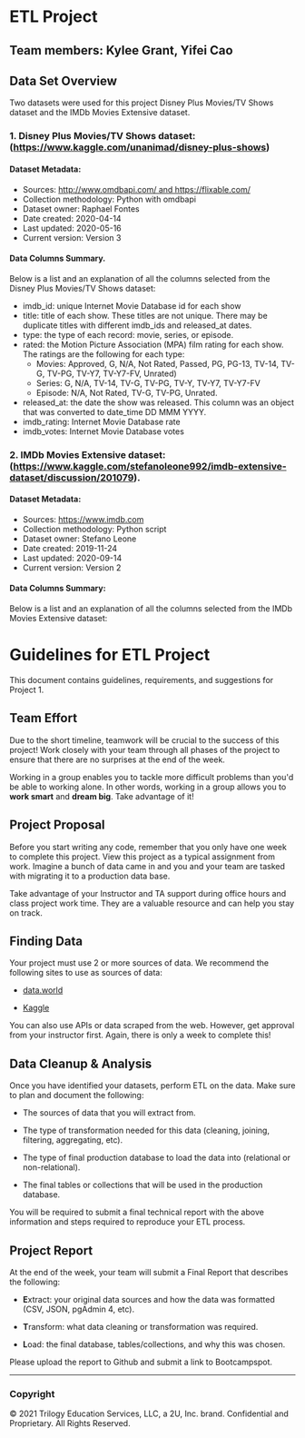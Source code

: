 # ETL Project
## Team members: Kylee Grant, Yifei Cao

## Data Set Overview
Two datasets were used for this project Disney Plus Movies/TV Shows dataset and the IMDb Movies Extensive dataset.

### 1. Disney Plus Movies/TV Shows dataset: (https://www.kaggle.com/unanimad/disney-plus-shows)

#### Dataset Metadata: 
* Sources: http://www.omdbapi.com/ and https://flixable.com/
* Collection methodology: Python with omdbapi
* Dataset owner: Raphael Fontes
* Date created: 2020-04-14
* Last updated: 2020-05-16
* Current version: Version 3

#### Data Columns Summary.
Below is a list and an explanation of all the columns selected from the Disney Plus Movies/TV Shows dataset: 
* imdb_id: unique Internet Movie Database id for each show
* title: title of each show. These titles are not unique. There may be duplicate titles with different imdb_ids and released_at dates.
* type: the type of each record: movie, series, or episode.
* rated: the Motion Picture Association (MPA) film rating  for each show. The ratings are the following for each type:
    * Movies: Approved, G, N/A, Not Rated, Passed, PG, PG-13, TV-14, TV-G, TV-PG, TV-Y7, TV-Y7-FV, Unrated)
    * Series:  G, N/A, TV-14, TV-G, TV-PG, TV-Y, TV-Y7, TV-Y7-FV
    * Episode: N/A, Not Rated, TV-G, TV-PG, Unrated.
* released_at: the date the show was released.  This column was an object that was converted to date_time DD MMM YYYY. 
* imdb_rating: Internet Movie Database rate
* imdb_votes: Internet Movie Database votes

### 2. IMDb Movies Extensive dataset: (https://www.kaggle.com/stefanoleone992/imdb-extensive-dataset/discussion/201079).

#### Dataset Metadata:
* Sources: https://www.imdb.com
* Collection methodology: Python script 
* Dataset owner: Stefano Leone
* Date created: 2019-11-24
* Last updated: 2020-09-14
* Current version: Version 2

#### Data Columns Summary:
Below is a list and an explanation of all the columns selected from the IMDb Movies Extensive dataset: 


# Guidelines for ETL Project

This document contains guidelines, requirements, and suggestions for Project 1.

## Team Effort

Due to the short timeline, teamwork will be crucial to the success of this project! Work closely with your team through all phases of the project to ensure that there are no surprises at the end of the week.

Working in a group enables you to tackle more difficult problems than you'd be able to working alone. In other words, working in a group allows you to **work smart** and **dream big**. Take advantage of it!

## Project Proposal

Before you start writing any code, remember that you only have one week to complete this project. View this project as a typical assignment from work. Imagine a bunch of data came in and you and your team are tasked with migrating it to a production data base.

Take advantage of your Instructor and TA support during office hours and class project work time. They are a valuable resource and can help you stay on track.

## Finding Data

Your project must use 2 or more sources of data. We recommend the following sites to use as sources of data:

* [data.world](https://data.world/)

* [Kaggle](https://www.kaggle.com/)

You can also use APIs or data scraped from the web. However, get approval from your instructor first. Again, there is only a week to complete this!

## Data Cleanup & Analysis

Once you have identified your datasets, perform ETL on the data. Make sure to plan and document the following:

* The sources of data that you will extract from.

* The type of transformation needed for this data (cleaning, joining, filtering, aggregating, etc).

* The type of final production database to load the data into (relational or non-relational).

* The final tables or collections that will be used in the production database.

You will be required to submit a final technical report with the above information and steps required to reproduce your ETL process.

## Project Report

At the end of the week, your team will submit a Final Report that describes the following:

* **E**xtract: your original data sources and how the data was formatted (CSV, JSON, pgAdmin 4, etc).

* **T**ransform: what data cleaning or transformation was required.

* **L**oad: the final database, tables/collections, and why this was chosen.

Please upload the report to Github and submit a link to Bootcampspot.

- - -

### Copyright

© 2021 Trilogy Education Services, LLC, a 2U, Inc. brand. Confidential and Proprietary. All Rights Reserved.
